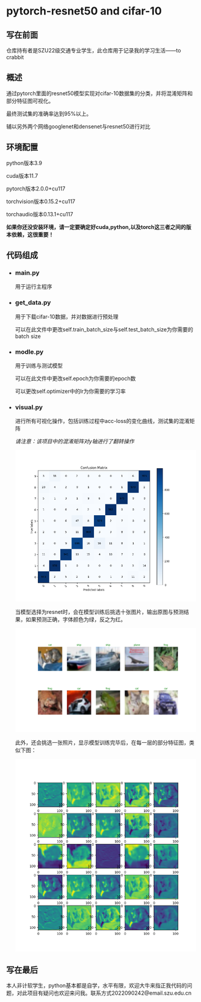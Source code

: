 # pytorch-resnet50 and cifar-10
<h2>写在前面</h2>
<p>仓库持有者是SZU22级交通专业学生，此仓库用于记录我的学习生活——to crabbit</p>
<h2>概述</h2>
<p>通过pytorch里面的resnet50模型实现对cifar-10数据集的分类，并将混淆矩阵和部分特征图可视化。</p>
<p>最终测试集的准确率达到95%以上。</p>
<p>辅以另外两个网络googlenet和densenet与resnet50进行对比</p>
<h2>环境配置</h2>
<p>python版本3.9<p>
<p>cuda版本11.7</p>
<p>pytorch版本2.0.0+cu117</p>
<p>torchvision版本0.15.2+cu117</p>
<p>torchaudio版本0.13.1+cu117</p>
<p><b>如果你还没安装环境，请一定要确定好cuda,python,以及torch这三者之间的版本依赖，这很重要！</b><p>
<h2>代码组成</h2>
<ul>
  <li><h3>main.py</h3></li>
  <p>用于运行主程序</p>
  <li><h3>get_data.py</h3></li>
  <p>用于下载cifar-10数据，并对数据进行预处理</p>
  <p>可以在此文件中更改self.train_batch_size与self.test_batch_size为你需要的batch size</p>
  <li><h3>modle.py</h3></li>
  <p>用于训练与测试模型</p>
  <p>可以在此文件中更改self.epoch为你需要的epoch数</p>
  <p>可以更改self.optimizer中的lr为你需要的学习率</p>
  <li><h3>visual.py</h3></li>
  <p>进行所有可视化操作，包括训练过程中acc-loss的变化曲线，测试集的混淆矩阵
    <p><i>请注意：该项目中的混淆矩阵对y轴进行了翻转操作</i></p>
    <img src="/img/混淆矩阵.png" width="480">
    <p>当模型选择为resnet时，会在模型训练后挑选十张图片，输出原图与预测结果，如果预测正确，字体颜色为绿，反之为红。</p>
    <img src="/img/10张测试图片.png" width="480">
    <p>此外，还会挑选一张照片，显示模型训练完毕后，在每一层的部分特征图，类似下图：</p>
    <img src="/img/l1特征图.png", width="480">
  </p>
</ul>
<h2>写在最后</h2>
<p>本人非计软学生，python基本都是自学，水平有限，欢迎大牛来指正我代码的问题，对此项目有疑问也欢迎来问我。联系方式2022090242@email.szu.edu.cn</p>
